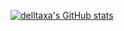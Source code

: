 [![delltaxa's GitHub stats](https://github-readme-stats.vercel.app/api?username=delltaxa)](https://github.com/delltaxa/read-me)
